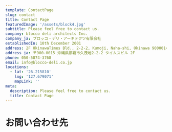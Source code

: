 ```yaml
---
template: ContactPage
slug: contact
title: Contact Page
featuredImage: '/assets/block4.jpg'
subtitle: Please feel free to contact us.
company: blocco deli architects Inc.
company_ja: ブロッコ・デリ・アーキテクツ有限会社
establishedIn: 10th December 2001
address: 2F OkinawaTimes Bld., 2-2-2, Kumoji, Naha-shi, Okinawa 9000014
address_ja: 〒900-0015 沖縄県那覇市久茂地2-2-2 タイムスビル 2F
phone: 050-5874-3768
email: info@blocco-deli.co.jp
locations:
  - lat: '26.215810'
    lng: '127.679071'
    mapLink: ''
meta:
  description: Please feel free to contact us.
  title: Contact Page
---
```


# お問い合わせ先
